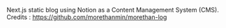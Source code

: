 Next.js static blog using Notion as a Content Management System (CMS).
Credits : https://github.com/morethanmin/morethan-log
